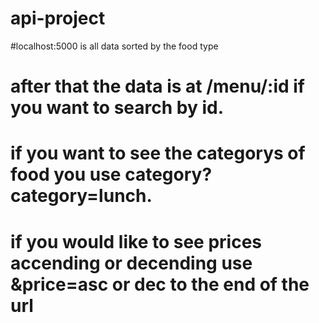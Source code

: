 # api-project

#localhost:5000 is all data sorted by the food type
# after that the data is at /menu/:id if you want to search by id.
# if you want to see the categorys of food you use category?category=lunch.
# if you would like to see prices accending or decending use &price=asc or dec to the end of the url
